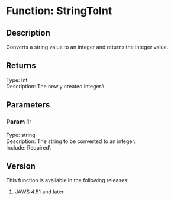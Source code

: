 # Function: StringToInt

## Description

Converts a string value to an integer and returns the integer value.

## Returns

Type: Int\
Description: The newly created integer.\

## Parameters

### Param 1:

Type: string\
Description: The string to be converted to an integer.\
Include: Required\

## Version

This function is available in the following releases:

1.  JAWS 4.51 and later
